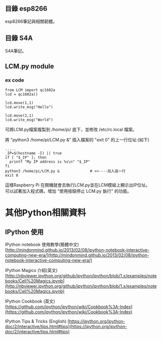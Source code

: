 ## 目錄 esp8266
esp8266筆記與相關韌體。

## 目錄 S4A
S4A筆記。


## LCM.py module

### ex code
    from LCM import qc1602a
    lcd = qc1602a()

    lcd.move(1,1)
    lcd.write_msg("Hello")

    lcd.move(2,1)
    lcd.write_msg("World")
    

可將LCM.py檔案複製到 /home/pi/ 底下，並修改 /etc/rc.local 檔案。

將 "python3 /home/pi/LCM.py &" 插入檔案的 "exit 0" 的上一行位址:(如下)

    .....
    _IP=$(hostname -I) || true
    if [ "$_IP" ]; then
      printf "My IP address is %s\n" "$_IP"
    fi
    python3 /home/pi/LCM.py &              # <<----加入這一行
    exit 0 



這樣Raspberry Pi 在開機就會去執行LCM.py並在LCM模組上顯示出IP位址。    
可以試著加入程式碼，增加 "使用按鈕停止 LCM.py 埶行" 的功能。

# 其他Python相關資料

## IPython 使用

IPython notebook 使用教學(簡體中文)
[http://mindonmind.github.io/2013/02/08/ipython-notebook-interactive-computing-new-era/](http://mindonmind.github.io/2013/02/08/ipython-notebook-interactive-computing-new-era/)


IPython Magics 介紹(英文)
[http://nbviewer.ipython.org/github/ipython/ipython/blob/1.x/examples/notebooks/Cell%20Magics.ipynb](http://nbviewer.ipython.org/github/ipython/ipython/blob/1.x/examples/notebooks/Cell%20Magics.ipynb)


IPython Cookbook (英文)
[https://github.com/ipython/ipython/wiki/Cookbook%3A-Index](https://github.com/ipython/ipython/wiki/Cookbook%3A-Index)


IPython Tips & Tricks (English)
[https://ipython.org/ipython-doc/2/interactive/tips.html#tips](https://ipython.org/ipython-doc/2/interactive/tips.html#tips)
